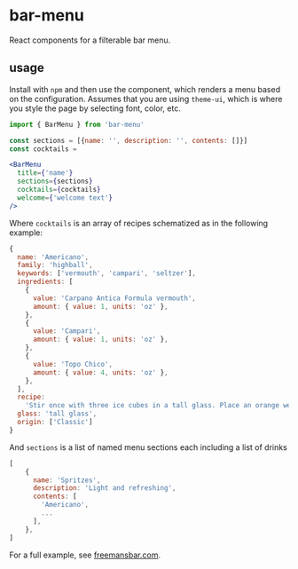 # bar-menu

React components for a filterable bar menu.

## usage

Install with `npm` and then use the component, which renders a menu based on the configuration. Assumes that you are using `theme-ui`, which is where you style the page by selecting font, color, etc.

```jsx
import { BarMenu } from 'bar-menu'

const sections = [{name: '', description: '', contents: []}]
const cocktails = 

<BarMenu
  title={'name'}
  sections={sections}
  cocktails={cocktails}
  welcome={'welcome text'}
/>
```

Where `cocktails` is an array of recipes schematized as in the following example:

```jsx
{
  name: 'Americano',
  family: 'highball',
  keywords: ['vermouth', 'campari', 'seltzer'],
  ingredients: [
    {
      value: 'Carpano Antica Formula vermouth',
      amount: { value: 1, units: 'oz' },
    },
    {
      value: 'Campari',
      amount: { value: 1, units: 'oz' },
    },
    {
      value: 'Topo Chico',
      amount: { value: 4, units: 'oz' },
    },
  ],
  recipe:
    'Stir once with three ice cubes in a tall glass. Place an orange wedge in the drink.',
  glass: 'tall glass',
  origin: ['Classic']
}
```

And `sections` is a list of named menu sections each including a list of drinks

```jsx
[
	{
	  name: 'Spritzes',
	  description: 'Light and refreshing',
	  contents: [
	    'Americano',
	    ...
	  ],
	},
]
```

For a full example, see [freemansbar.com](https://freemansbar.com).
